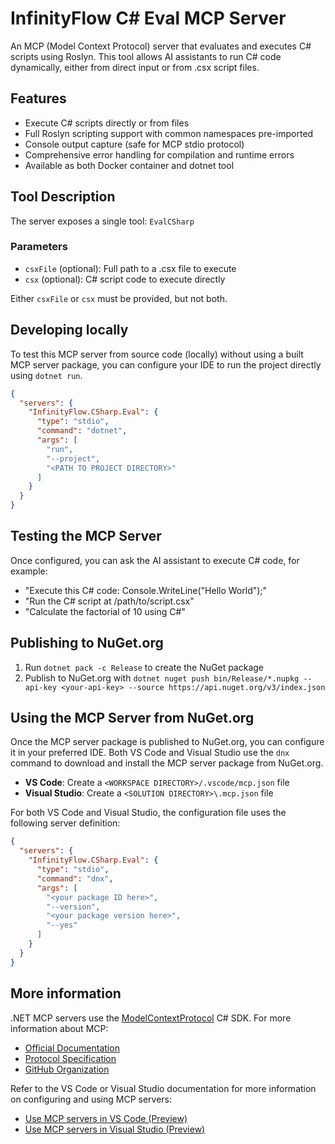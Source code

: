 # InfinityFlow C# Eval MCP Server

An MCP (Model Context Protocol) server that evaluates and executes C# scripts using Roslyn. This tool allows AI assistants to run C# code dynamically, either from direct input or from .csx script files.

## Features

- Execute C# scripts directly or from files
- Full Roslyn scripting support with common namespaces pre-imported
- Console output capture (safe for MCP stdio protocol)
- Comprehensive error handling for compilation and runtime errors
- Available as both Docker container and dotnet tool

## Tool Description

The server exposes a single tool: `EvalCSharp`

### Parameters

- `csxFile` (optional): Full path to a .csx file to execute
- `csx` (optional): C# script code to execute directly

Either `csxFile` or `csx` must be provided, but not both.

## Developing locally

To test this MCP server from source code (locally) without using a built MCP server package, you can configure your IDE to run the project directly using `dotnet run`.

```json
{
  "servers": {
    "InfinityFlow.CSharp.Eval": {
      "type": "stdio",
      "command": "dotnet",
      "args": [
        "run",
        "--project",
        "<PATH TO PROJECT DIRECTORY>"
      ]
    }
  }
}
```

## Testing the MCP Server

Once configured, you can ask the AI assistant to execute C# code, for example:
- "Execute this C# code: Console.WriteLine(\"Hello World\");"
- "Run the C# script at /path/to/script.csx"
- "Calculate the factorial of 10 using C#"

## Publishing to NuGet.org

1. Run `dotnet pack -c Release` to create the NuGet package
2. Publish to NuGet.org with `dotnet nuget push bin/Release/*.nupkg --api-key <your-api-key> --source https://api.nuget.org/v3/index.json`

## Using the MCP Server from NuGet.org

Once the MCP server package is published to NuGet.org, you can configure it in your preferred IDE. Both VS Code and Visual Studio use the `dnx` command to download and install the MCP server package from NuGet.org.

- **VS Code**: Create a `<WORKSPACE DIRECTORY>/.vscode/mcp.json` file
- **Visual Studio**: Create a `<SOLUTION DIRECTORY>\.mcp.json` file

For both VS Code and Visual Studio, the configuration file uses the following server definition:

```json
{
  "servers": {
    "InfinityFlow.CSharp.Eval": {
      "type": "stdio",
      "command": "dnx",
      "args": [
        "<your package ID here>",
        "--version",
        "<your package version here>",
        "--yes"
      ]
    }
  }
}
```

## More information

.NET MCP servers use the [ModelContextProtocol](https://www.nuget.org/packages/ModelContextProtocol) C# SDK. For more information about MCP:

- [Official Documentation](https://modelcontextprotocol.io/)
- [Protocol Specification](https://spec.modelcontextprotocol.io/)
- [GitHub Organization](https://github.com/modelcontextprotocol)

Refer to the VS Code or Visual Studio documentation for more information on configuring and using MCP servers:

- [Use MCP servers in VS Code (Preview)](https://code.visualstudio.com/docs/copilot/chat/mcp-servers)
- [Use MCP servers in Visual Studio (Preview)](https://learn.microsoft.com/visualstudio/ide/mcp-servers)
